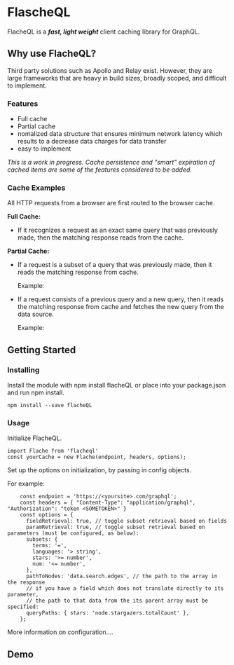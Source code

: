 # FlascheQL

FlacheQL is a __*fast, light weight*__ client caching library for GraphQL.

## Why use FlacheQL?

Third party solutions such as Apollo and Relay exist.  However, they are large frameworks that are heavy in build sizes, broadly scoped, and difficult to implement.

### Features

* Full cache
* Partial cache
* nomalized data structure that ensures minimum network latency which results to a decrease data charges for data transfer
* easy to implement

*This is a work in progress.  Cache persistence and "smart" expiration of cached items are some of the features considered to be added.*

### Cache Examples

All HTTP requests from a browser are first routed to the browser cache.

**Full Cache:**

* If it recognizes a request as an exact same query that was previously made, then the matching response reads from the cache.

**Partial Cache:**

* If a request is a subset of a query that was previously made, then it reads the matching response from cache.
    
    Example:

* If a request consists of a previous query and a new query, then it reads the matching response from cache and fetches the new query from the data source.
    
    Example:


## Getting Started

### Installing

Install the module with npm install flacheQL or place into your package.json and run npm install.
```
npm install --save flacheQL
```

### Usage

Initialize FlacheQL.
```
import Flache from 'flacheql'
const yourCache = new Flache(endpoint, headers, options);
```

Set up the options on initialization, by passing in config objects.

For example:
```
    const endpoint = 'https://<yoursite>.com/graphql';
    const headers = { "Content-Type": "application/graphql", "Authorization": "token <SOMETOKEN>" }
    const options = {
      fieldRetrieval: true, // toggle subset retrieval based on fields
      paramRetrieval: true, // toggle subset retrieval based on parameters (must be configured, as below):
      subsets: {
        terms: '=',
        languages: '> string',
        stars: '>= number',
        num: '<= number',
      },
      pathToNodes: 'data.search.edges', // the path to the array in the response
      // if you have a field which does not translate directly to its parameter,
      // the path to that data from the its parent array must be specified:
      queryPaths: { stars: 'node.stargazers.totalCount' },
    };
```

More information on configuration....

## Demo
